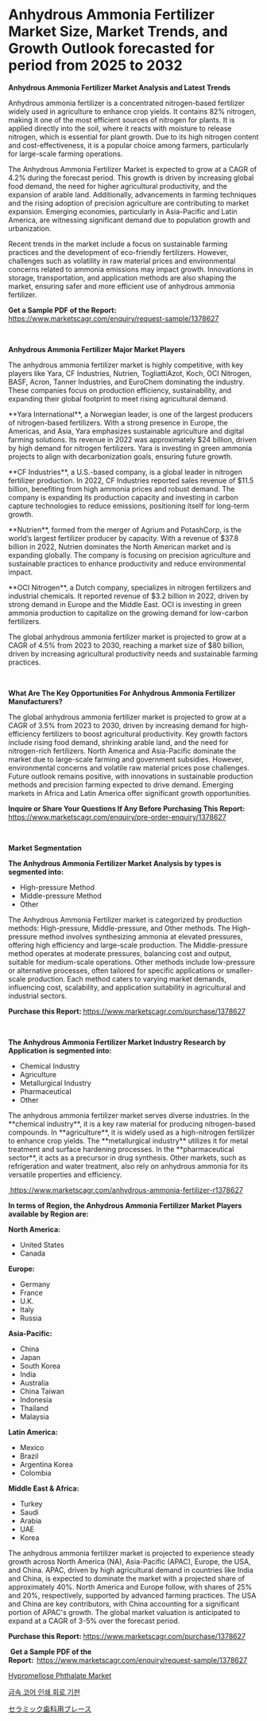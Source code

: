 <p><h1>Anhydrous Ammonia Fertilizer Market Size, Market Trends, and Growth Outlook forecasted for period from 2025 to 2032</h1></p><p><strong>Anhydrous Ammonia Fertilizer Market Analysis and Latest Trends</strong></p>
<p><p>Anhydrous ammonia fertilizer is a concentrated nitrogen-based fertilizer widely used in agriculture to enhance crop yields. It contains 82% nitrogen, making it one of the most efficient sources of nitrogen for plants. It is applied directly into the soil, where it reacts with moisture to release nitrogen, which is essential for plant growth. Due to its high nitrogen content and cost-effectiveness, it is a popular choice among farmers, particularly for large-scale farming operations.</p><p>The Anhydrous Ammonia Fertilizer Market is expected to grow at a CAGR of 4.2% during the forecast period. This growth is driven by increasing global food demand, the need for higher agricultural productivity, and the expansion of arable land. Additionally, advancements in farming techniques and the rising adoption of precision agriculture are contributing to market expansion. Emerging economies, particularly in Asia-Pacific and Latin America, are witnessing significant demand due to population growth and urbanization.</p><p>Recent trends in the market include a focus on sustainable farming practices and the development of eco-friendly fertilizers. However, challenges such as volatility in raw material prices and environmental concerns related to ammonia emissions may impact growth. Innovations in storage, transportation, and application methods are also shaping the market, ensuring safer and more efficient use of anhydrous ammonia fertilizer.</p></p>
<p><strong>Get a Sample PDF of the Report:&nbsp;</strong> <a href="https://www.marketscagr.com/enquiry/request-sample/1378627?utm_campaign=1909&utm_medium=2&utm_source=Github&utm_content=ia&utm_term=25012025&utm_id=anhydrous-ammonia-fertilizer">https://www.marketscagr.com/enquiry/request-sample/1378627</a></p>
<p>&nbsp;</p>
<p><strong>Anhydrous Ammonia Fertilizer Major Market Players</strong></p>
<p><p>The anhydrous ammonia fertilizer market is highly competitive, with key players like Yara, CF Industries, Nutrien, TogliattiAzot, Koch, OCI Nitrogen, BASF, Acron, Tanner Industries, and EuroChem dominating the industry. These companies focus on production efficiency, sustainability, and expanding their global footprint to meet rising agricultural demand.</p><p>**Yara International**, a Norwegian leader, is one of the largest producers of nitrogen-based fertilizers. With a strong presence in Europe, the Americas, and Asia, Yara emphasizes sustainable agriculture and digital farming solutions. Its revenue in 2022 was approximately $24 billion, driven by high demand for nitrogen fertilizers. Yara is investing in green ammonia projects to align with decarbonization goals, ensuring future growth.</p><p>**CF Industries**, a U.S.-based company, is a global leader in nitrogen fertilizer production. In 2022, CF Industries reported sales revenue of $11.5 billion, benefiting from high ammonia prices and robust demand. The company is expanding its production capacity and investing in carbon capture technologies to reduce emissions, positioning itself for long-term growth.</p><p>**Nutrien**, formed from the merger of Agrium and PotashCorp, is the world’s largest fertilizer producer by capacity. With a revenue of $37.8 billion in 2022, Nutrien dominates the North American market and is expanding globally. The company is focusing on precision agriculture and sustainable practices to enhance productivity and reduce environmental impact.</p><p>**OCI Nitrogen**, a Dutch company, specializes in nitrogen fertilizers and industrial chemicals. It reported revenue of $3.2 billion in 2022, driven by strong demand in Europe and the Middle East. OCI is investing in green ammonia production to capitalize on the growing demand for low-carbon fertilizers.</p><p>The global anhydrous ammonia fertilizer market is projected to grow at a CAGR of 4.5% from 2023 to 2030, reaching a market size of $80 billion, driven by increasing agricultural productivity needs and sustainable farming practices.</p></p>
<p>&nbsp;</p>
<p><strong>What Are The Key Opportunities For Anhydrous Ammonia Fertilizer Manufacturers?</strong></p>
<p><p>The global anhydrous ammonia fertilizer market is projected to grow at a CAGR of 3.5% from 2023 to 2030, driven by increasing demand for high-efficiency fertilizers to boost agricultural productivity. Key growth factors include rising food demand, shrinking arable land, and the need for nitrogen-rich fertilizers. North America and Asia-Pacific dominate the market due to large-scale farming and government subsidies. However, environmental concerns and volatile raw material prices pose challenges. Future outlook remains positive, with innovations in sustainable production methods and precision farming expected to drive demand. Emerging markets in Africa and Latin America offer significant growth opportunities.</p></p>
<p><strong>Inquire or Share Your Questions If Any Before Purchasing This Report:</strong> <a href="https://www.marketscagr.com/enquiry/pre-order-enquiry/1378627?utm_campaign=1909&utm_medium=2&utm_source=Github&utm_content=ia&utm_term=25012025&utm_id=anhydrous-ammonia-fertilizer">https://www.marketscagr.com/enquiry/pre-order-enquiry/1378627</a></p>
<p>&nbsp;</p>
<p><strong>Market Segmentation</strong></p>
<p><strong>The Anhydrous Ammonia Fertilizer Market Analysis by types is segmented into:</strong></p>
<p><ul><li>High-pressure Method</li><li>Middle-pressure Method</li><li>Other</li></ul></p>
<p><p>The Anhydrous Ammonia Fertilizer market is categorized by production methods: High-pressure, Middle-pressure, and Other methods. The High-pressure method involves synthesizing ammonia at elevated pressures, offering high efficiency and large-scale production. The Middle-pressure method operates at moderate pressures, balancing cost and output, suitable for medium-scale operations. Other methods include low-pressure or alternative processes, often tailored for specific applications or smaller-scale production. Each method caters to varying market demands, influencing cost, scalability, and application suitability in agricultural and industrial sectors.</p></p>
<p><strong>Purchase this Report:&nbsp;</strong><a href="https://www.marketscagr.com/purchase/1378627?utm_campaign=1909&utm_medium=2&utm_source=Github&utm_content=ia&utm_term=25012025&utm_id=anhydrous-ammonia-fertilizer">https://www.marketscagr.com/purchase/1378627</a></p>
<p>&nbsp;</p>
<p><strong>The Anhydrous Ammonia Fertilizer Market Industry Research by Application is segmented into:</strong></p>
<p><ul><li>Chemical Industry</li><li>Agriculture</li><li>Metallurgical Industry</li><li>Pharmaceutical</li><li>Other</li></ul></p>
<p><p>The anhydrous ammonia fertilizer market serves diverse industries. In the **chemical industry**, it is a key raw material for producing nitrogen-based compounds. In **agriculture**, it is widely used as a high-nitrogen fertilizer to enhance crop yields. The **metallurgical industry** utilizes it for metal treatment and surface hardening processes. In the **pharmaceutical sector**, it acts as a precursor in drug synthesis. Other markets, such as refrigeration and water treatment, also rely on anhydrous ammonia for its versatile properties and efficiency.</p></p>
<p><a href="https://www.marketscagr.com/anhydrous-ammonia-fertilizer-r1378627?utm_campaign=1909&utm_medium=2&utm_source=Github&utm_content=ia&utm_term=25012025&utm_id=anhydrous-ammonia-fertilizer">&nbsp;https://www.marketscagr.com/anhydrous-ammonia-fertilizer-r1378627</a></p>
<p><strong>In terms of Region, the Anhydrous Ammonia Fertilizer Market Players available by Region are:</strong></p>
<p>
    <p> <strong> North America: </strong>
        <ul>
            <li>United States</li>
            <li>Canada</li>
        </ul>
        </p> 
    <p> <strong> Europe: </strong>
        <ul>
            <li>Germany</li>
            <li>France</li>
            <li>U.K.</li>
            <li>Italy</li>
            <li>Russia</li>
        </ul>
        </p> 
    <p> <strong> Asia-Pacific: </strong>
        <ul>
            <li>China</li>
            <li>Japan</li>
            <li>South Korea</li>
            <li>India</li>
            <li>Australia</li>
            <li>China Taiwan</li>
            <li>Indonesia</li>
            <li>Thailand</li>
            <li>Malaysia</li>
        </ul>
        </p> 
    <p> <strong> Latin America: </strong>
        <ul>
            <li>Mexico</li>
            <li>Brazil</li>
            <li>Argentina Korea</li>
            <li>Colombia</li>
        </ul>
        </p> 
    <p> <strong> Middle East & Africa: </strong>
        <ul>
            <li>Turkey</li>
            <li>Saudi</li>
            <li>Arabia</li>
            <li>UAE</li>
            <li>Korea</li>
        </ul>
    </p>
    </p>
<p><p>The anhydrous ammonia fertilizer market is projected to experience steady growth across North America (NA), Asia-Pacific (APAC), Europe, the USA, and China. APAC, driven by high agricultural demand in countries like India and China, is expected to dominate the market with a projected share of approximately 40%. North America and Europe follow, with shares of 25% and 20%, respectively, supported by advanced farming practices. The USA and China are key contributors, with China accounting for a significant portion of APAC's growth. The global market valuation is anticipated to expand at a CAGR of 3-5% over the forecast period.</p></p>
<p><strong>Purchase this Report: </strong><a href="https://www.marketscagr.com/purchase/1378627?utm_campaign=1909&utm_medium=2&utm_source=Github&utm_content=ia&utm_term=25012025&utm_id=anhydrous-ammonia-fertilizer">https://www.marketscagr.com/purchase/1378627</a></p>
<p>&nbsp;<strong>Get a Sample PDF of the Report:&nbsp;&nbsp;</strong><a href="https://www.marketscagr.com/enquiry/request-sample/1378627?utm_campaign=1909&utm_medium=2&utm_source=Github&utm_content=ia&utm_term=25012025&utm_id=anhydrous-ammonia-fertilizer">https://www.marketscagr.com/enquiry/request-sample/1378627</a></p>
<p><strong></strong></p>
<p><p><a href="https://github.com/vimar16th/Market-Research-Report-List-7/blob/main/hypromellose-phthalate-market.md?utm_campaign=1909&utm_medium=2&utm_source=Github&utm_content=ia&utm_term=25012025&utm_id=anhydrous-ammonia-fertilizer">Hypromellose Phthalate Market</a></p><p><a href="https://github.com/laholand/Market-Research-Report-List-6/blob/main/480796033729.md?utm_campaign=1909&utm_medium=2&utm_source=Github&utm_content=ia&utm_term=25012025&utm_id=anhydrous-ammonia-fertilizer">금속 코어 인쇄 회로 기판</a></p><p><a href="https://github.com/mohamedbakry57/Market-Research-Report-List-6/blob/main/337845933448.md?utm_campaign=1909&utm_medium=2&utm_source=Github&utm_content=ia&utm_term=25012025&utm_id=anhydrous-ammonia-fertilizer">セラミック歯科用ブレース</a></p></p>